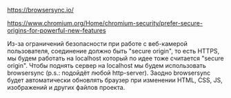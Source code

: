 https://browsersync.io/

https://www.chromium.org/Home/chromium-security/prefer-secure-origins-for-powerful-new-features

Из-за ограничений безопасности при работе с веб-камерой пользователя, соединение должно быть "secure origin", то есть HTTPS, мы будем работать на localhost который по идее тоже считается "secure origin". Чтобы поднять сервер на localhost мы будем использовать browsersync (p.s.: подойдёт любой http-server). Заодно browsersync будет автоматически обновлять браузер при изменении HTML, CSS, JS, изображений и других файлов проекта.
